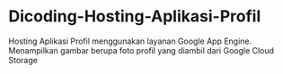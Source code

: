 # Dicoding-Hosting-Aplikasi-Profil
 Hosting Aplikasi Profil menggunakan layanan Google App Engine. Menampilkan gambar berupa foto profil yang diambil dari Google Cloud Storage
